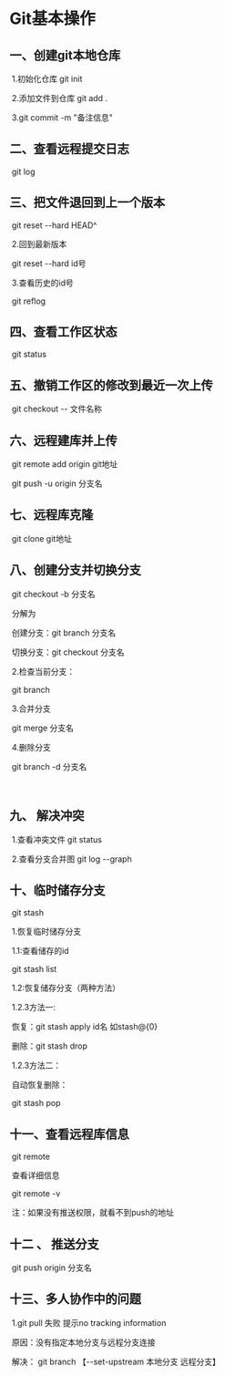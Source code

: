 # Git基本操作

## 一、创建git本地仓库

​	1.初始化仓库 git init

​	2.添加文件到仓库 git add .

​	3.git commit -m "备注信息"

## 二、查看远程提交日志

​	git log

## 三、把文件退回到上一个版本

​	git reset --hard HEAD^

​	2.回到最新版本

​		git reset --hard id号

​	3.查看历史的id号

​		git reflog 

## 四、查看工作区状态

​	git status

## 五、撤销工作区的修改到最近一次上传

​	git checkout -- 文件名称

## 六、远程建库并上传

​	git remote add origin git地址

​	git push -u origin 分支名

## 七、远程库克隆

​	git clone git地址

## 八、创建分支并切换分支

​	git checkout -b 分支名

​	分解为

​	   创建分支：git branch 分支名

​	   切换分支：git checkout 分支名

​	2.检查当前分支：

​	    git branch

​	3.合并分支

​	    git merge 分支名

​	4.删除分支

​	    git branch -d 分支名

​	

## 九、 解决冲突

​	1.查看冲突文件  git status

​	2.查看分支合并图 git log --graph

## 十、临时储存分支

​	git stash

​	1.恢复临时储存分支

​	   1.1:查看储存的id 

​		git stash list

​	   1.2:恢复储存分支（两种方法）

​		1.2.3方法一:

​			恢复：git stash apply id名 如stash@{0}

​			删除：git stash drop

​		1.2.3方法二：

​			自动恢复删除：

​				git stash pop

## 十一、查看远程库信息

​	git remote

​	查看详细信息 

​		git remote -v

​		注：如果没有推送权限，就看不到push的地址

## 十二 、 推送分支

​	git push origin 分支名

## 十三、多人协作中的问题

​	1.git pull 失败 提示no tracking information

​		原因：没有指定本地分支与远程分支连接 

​		解决： git branch 【--set-upstream 本地分支 远程分支】